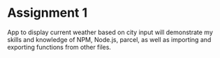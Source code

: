 # Assignment 1

App to display current weather based on city input will demonstrate my skills and knowledge of NPM, Node.js, parcel, as well as importing and exporting functions from other files.
